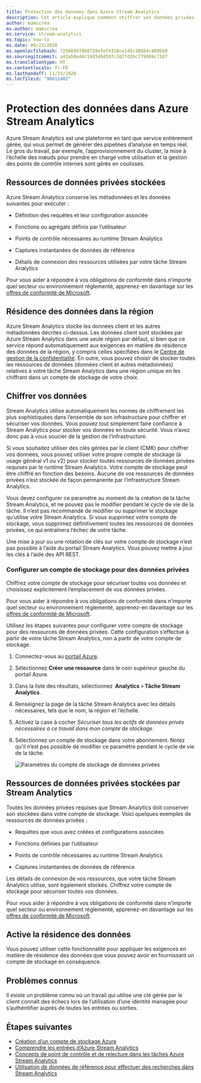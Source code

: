 ```yaml
---
title: Protection des données dans Azure Stream Analytics
description: Cet article explique comment chiffrer vos données privées utilisées par une tâche Azure Stream Analytics.
author: mamccrea
ms.author: mamccrea
ms.service: stream-analytics
ms.topic: how-to
ms.date: 09/23/2020
ms.openlocfilehash: 72566987068729efef4310ce145c30584c4895b0
ms.sourcegitcommit: a43a59e44c14d349d597c3d2fd2bc779989c71d7
ms.translationtype: HT
ms.contentlocale: fr-FR
ms.lasthandoff: 11/25/2020
ms.locfileid: "96011402"
---
```

# <a name="data-protection-in-azure-stream-analytics"></a>Protection des données dans Azure Stream Analytics 

Azure Stream Analytics est une plateforme en tant que service entièrement gérée, qui vous permet de générer des pipelines d’analyse en temps réel. Le gros du travail, par exemple, l’approvisionnement du cluster, la mise à l’échelle des nœuds pour prendre en charge votre utilisation et la gestion des points de contrôle internes sont gérés en coulisses.

## <a name="private-data-assets-that-are-stored"></a>Ressources de données privées stockées

Azure Stream Analytics conserve les métadonnées et les données suivantes pour exécuter : 

* Définition des requêtes et leur configuration associée  

* Fonctions ou agrégats définis par l’utilisateur  

* Points de contrôle nécessaires au runtime Stream Analytics

* Captures instantanées de données de référence 

* Détails de connexion des ressources utilisées par votre tâche Stream Analytics

Pour vous aider à répondre à vos obligations de conformité dans n’importe quel secteur ou environnement réglementé, apprenez-en davantage sur les [offres de conformité de Microsoft](https://gallery.technet.microsoft.com/Overview-of-Azure-c1be3942). 

## <a name="in-region-data-residency"></a>Résidence des données dans la région
Azure Stream Analytics stocke les données client et les autres métadonnées décrites ci-dessus. Les données client sont stockées par Azure Stream Analytics dans une seule région par défaut, si bien que ce service répond automatiquement aux exigences en matière de résidence des données de la région, y compris celles spécifiées dans le [Centre de gestion de la confidentialité](https://azuredatacentermap.azurewebsites.net/).
En outre, vous pouvez choisir de stocker toutes les ressources de données (données client et autres métadonnées) relatives à votre tâche Stream Analytics dans une région unique en les chiffrant dans un compte de stockage de votre choix.

## <a name="encrypt-your-data"></a>Chiffrer vos données

Stream Analytics utilise automatiquement les normes de chiffrement les plus sophistiquées dans l’ensemble de son infrastructure pour chiffrer et sécuriser vos données. Vous pouvez tout simplement faire confiance à Stream Analytics pour stocker vos données en toute sécurité. Vous n’avez donc pas à vous soucier de la gestion de l’infrastructure.

Si vous souhaitez utiliser des clés gérées par le client (CMK) pour chiffrer vos données, vous pouvez utiliser votre propre compte de stockage (à usage général v1 ou v2) pour stocker toutes ressources de données privées requises par le runtime Stream Analytics. Votre compte de stockage peut être chiffré en fonction des besoins. Aucune de vos ressources de données privées n’est stockée de façon permanente par l’infrastructure Stream Analytics. 

Vous devez configurer ce paramètre au moment de la création de la tâche Stream Analytics, et ne pouvez pas le modifier pendant le cycle de vie de la tâche. Il n’est pas recommandé de modifier ou supprimer le stockage qu’utilise votre Stream Analytics. Si vous supprimez votre compte de stockage, vous supprimez définitivement toutes les ressources de données privées, ce qui entraînera l’échec de votre tâche. 

Une mise à jour ou une rotation de clés sur votre compte de stockage n’est pas possible à l’aide du portail Stream Analytics. Vous pouvez mettre à jour les clés à l’aide des API REST.


### <a name="configure-storage-account-for-private-data"></a>Configurer un compte de stockage pour des données privées 


Chiffrez votre compte de stockage pour sécuriser toutes vos données et choisissez explicitement l’emplacement de vos données privées. 

Pour vous aider à répondre à vos obligations de conformité dans n’importe quel secteur ou environnement réglementé, apprenez-en davantage sur les [offres de conformité de Microsoft](https://gallery.technet.microsoft.com/Overview-of-Azure-c1be3942). 



Utilisez les étapes suivantes pour configurer votre compte de stockage pour des ressources de données privées. Cette configuration s’effectue à partir de votre tâche Stream Analytics, non à partir de votre compte de stockage.

1. Connectez-vous au [portail Azure](https://portal.azure.com/).

1. Sélectionnez **Créer une ressource** dans le coin supérieur gauche du portail Azure. 

1. Dans la liste des résultats, sélectionnez  **Analytics** > **Tâche Stream Analytics** . 

1. Renseignez la page de la tâche Stream Analytics avec les détails nécessaires, tels que le nom, la région et l’échelle. 

1. Activez la case à cocher *Sécuriser tous les actifs de données privés nécessaires à ce travail dans mon compte de stockage*.

1. Sélectionnez un compte de stockage dans votre abonnement. Notez qu’il n’est pas possible de modifier ce paramètre pendant le cycle de vie de la tâche. 

   ![Paramètres du compte de stockage de données privées](./media/data-protection/storage-account-create.png)

## <a name="private-data-assets-that-are-stored-by-stream-analytics"></a>Ressources de données privées stockées par Stream Analytics

Toutes les données privées requises que Stream Analytics doit conserver son stockées dans votre compte de stockage. Voici quelques exemples de ressources de données privées : 

* Requêtes que vous avez créées et configurations associées  

* Fonctions définies par l’utilisateur 

* Points de contrôle nécessaires au runtime Stream Analytics

* Captures instantanées de données de référence 

Les détails de connexion de vos ressources, que votre tâche Stream Analytics utilise, sont également stockés. Chiffrez votre compte de stockage pour sécuriser toutes vos données. 

Pour vous aider à répondre à vos obligations de conformité dans n’importe quel secteur ou environnement réglementé, apprenez-en davantage sur les [offres de conformité de Microsoft](https://gallery.technet.microsoft.com/Overview-of-Azure-c1be3942). 

## <a name="enables-data-residency"></a>Active la résidence des données 
Vous pouvez utiliser cette fonctionnalité pour appliquer les exigences en matière de résidence des données que vous pouvez avoir en fournissant un compte de stockage en conséquence.

## <a name="known-issues"></a>Problèmes connus
Il existe un problème connu où un travail qui utilise une clé gérée par le client connaît des échecs lors de l’utilisation d’une identité managée pour s’authentifier auprès de toutes les entrées ou sorties. 

## <a name="next-steps"></a>Étapes suivantes

* [Création d’un compte de stockage Azure](../storage/common/storage-account-create.md)
* [Comprendre les entrées d’Azure Stream Analytics](stream-analytics-add-inputs.md)
* [Concepts de point de contrôle et de relecture dans les tâches Azure Stream Analytics](stream-analytics-concepts-checkpoint-replay.md)
* [Utilisation de données de référence pour effectuer des recherches dans Stream Analytics](stream-analytics-use-reference-data.md)
